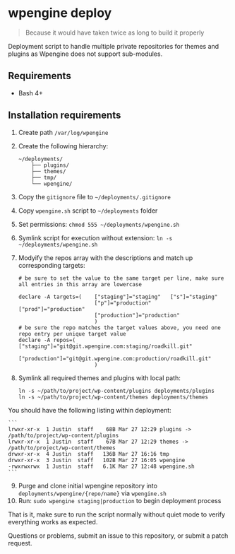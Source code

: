wpengine deploy
===============
> Because it would have taken twice as long to build it properly

Deployment script to handle multiple private repositories for themes and
plugins as Wpengine does not support sub-modules.

Requirements
------------
- Bash 4+

Installation requirements
-------------------------
1. Create path `/var/log/wpengine`
2. Create the following hierarchy:

	```
	~/deployments/
		├── plugins/
		├── themes/
		├── tmp/
		└── wpengine/
	```
3. Copy the `gitignore` file to `~/deployments/.gitignore`
4. Copy `wpengine.sh` script to `~/deployments` folder
5. Set permissions: `chmod 555 ~/deployments/wpengine.sh`
6. Symlink script for execution without extension: `ln -s ~/deployments/wpengine.sh`
7. Modyify the repos array with the descriptions and match up corresponding targets:

	```
	# be sure to set the value to the same target per line, make sure all entries in this array are lowercase

	declare -A targets=(    ["staging"]="staging"   ["s"]="staging"
	                        ["p"]="production"      ["prod"]="production"
							["production"]="production"
							)
	# be sure the repo matches the target values above, you need one repo entry per unique target value
	declare -A repos=(      ["staging"]="git@git.wpengine.com:staging/roadkill.git"
							["production"]="git@git.wpengine.com:production/roadkill.git"
							)
	```

8. Symlink all required themes and plugins with local path:

	```
	ln -s ~/path/to/project/wp-content/plugins deployments/plugins
	ln -s ~/path/to/project/wp-content/themes deployments/themes
	```

You should have the following listing within deployment:

	```
	lrwxr-xr-x  1 Justin  staff    68B Mar 27 12:29 plugins -> /path/to/project/wp-content/plugins
	lrwxr-xr-x  1 Justin  staff    67B Mar 27 12:29 themes -> /path/to/project/wp-content/themes
	drwxr-xr-x  4 Justin  staff   136B Mar 27 16:16 tmp
	drwxr-xr-x  3 Justin  staff   102B Mar 27 16:05 wpengine
	-rwxrwxrwx  1 Justin  staff   6.1K Mar 27 12:48 wpengine.sh
	```

9. Purge and clone initial wpengine repository into `deployments/wpengine/{repo/name}` via `wpengine.sh`
10. Run: `sudo wpengine staging|production` to begin deployment process

That is it, make sure to run the script normally without quiet mode to verify
everything works as expected.

Questions or problems, submit an issue to this repository, or submit a patch
request.
